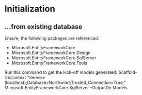 ﻿


# Initialization
## ...from existing database

Ensure, the following packages are referenced:
- Microsoft.EntityFrameworkCore
- Microsoft.EntityFrameworkCore.Design
- Microsoft.EntityFrameworkCore.SqlServer
- Microsoft.EntityFrameworkCore.Tools

Run this command to get the kick-off models generated:
Scaffold-DbContext "Server=(localhost);Database=Northwind;Trusted_Connection=True;" Microsoft.EntityFrameworkCore.SqlServer -OutputDir Models